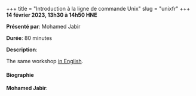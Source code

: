 +++
title = "Introduction à la ligne de commande Unix"
slug = "unixfr"
+++
**14 février 2023, 13h30 à 14h50 HNE**

**Présenté par**: Mohamed Jabir

**Durée**: 80 minutes

**Description**:

The same workshop [in English](/unix).

#### Biographie

**Mohamed Jabir**:

<!-- {{< vimeo 690948795 >}} -->
<!-- <br> -->

<!-- - [Watch this session on Vimeo](https://vimeo.com/690948795) -->
